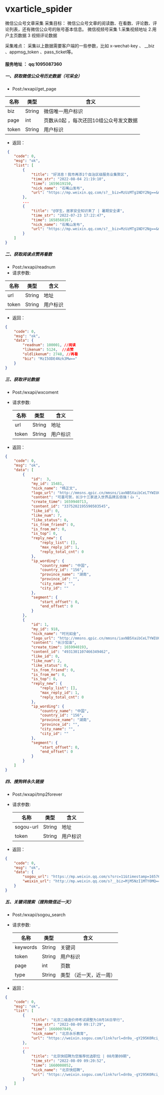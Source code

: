 # vxarticle_spider
微信公众号文章采集
采集目标： 微信公众号文章的阅读数、在看数、评论数、评论列表，还有微信公众号的账号基本信息。
微信视频号采集
1.采集视频地址  2.用户主页数据 3 视频评论数据

采集难点： 采集以上数据需要客户端的一些参数，比如 x-wechat-key 、 __biz 、appmsg_token 、pass_ticket等。
#### 服务地址 ： qq:1095087360



##### 一、获取微信公众号历史数据（可采全）

* Post:/wxapi/get_page

| 名称  | 类型   | 含义                                   |
| ----- | ------ | -------------------------------------- |
| biz   | String | 微信唯一用户标识                       |
| page  | int    | 页数从0起 ，每次还回10组公众号发文数据 |
| token | String | 用户标识                               |

* 返回：

```json
 {
    "code": 0,
    "msg": "ok",
    "list": [
        {
            "title": "好消息！我市再添1个自治区级服务业集聚区",
            "time_str": "2022-08-04 21:19:10",
            "time": 1659619150,
            "nick_name": "石嘴山发布",
            "url": "https://mp.weixin.qq.com/s?__biz=MzUzMTg1NDY2Ng==&mid=2247565667&idx=1&sn=61d0fa012ef21d760505338cd8313b87&chksm=fabfa546cdc82c505d67595f90f3737e8dd5276f315352a8f5b7a8ef4aaa45e60a463d18eda6&scene=58&subscene=0#rd"
        },
        ...
        {
            "title": "@学生，居家安全知识来了 | 暑期安全课",
            "time_str": "2022-07-23 17:22:47",
            "time": 1658568167,
            "nick_name": "石嘴山发布",
            "url": "https://mp.weixin.qq.com/s?__biz=MzUzMTg1NDY2Ng==&mid=2247564451&idx=2&sn=11153758fb24ba05a4efdafc1e936da4&chksm=fabf9886cdc811906d2380a6bbab8b1b175647d807ebf50c1b93d1a81da7a07021adb1791086&scene=58&subscene=0#rd"
        }
    ]
}
```

##### 二、获取阅读点赞再看数

* Post:/wxapi/readnum  
* 请求参数:   

| 名称  | 类型   | 含义     |
| ----- | ------ | -------- |
| url   | String | 地址     |
| token | String | 用户标识 |

* 返回：

```json
{
    "code": 0,
    "msg": "ok",
    "data": {
        "readnum": 100001, //阅读
        "likenum": 5124,  //点赞
        "oldlikenum": 2748, //再看
        "biz": "MzI5ODE4Nzk3Mw=="
    }
}
```

##### 三、获取评论数据

* Post:/wxapi/wxcoment

* 请求参数: 

  | 名称  | 类型   | 含义     |
  | ----- | ------ | -------- |
  | url   | String | 地址     |
  | token | String | 用户标识 |

  

* 返回：

```json
{
    "code": 0,
    "msg": "ok",
    "data": [
        {
            "id":  3,
            "my_id": 15481,
            "nick_name": "杨正文",
            "logo_url": "http://mmsns.qpic.cn/mmsns/iaxNB5XaibCeLTYWIUGCYm7cS1kFxTx4ibUSEBZJ6VnOdXPDItJ9PaGRg/0",
            "content": "可喜可贺，长沙十三家进入世界品牌五佰强！👍 ",
            "create_time": 1659940713,
            "content_id": "3375202195590503545",
            "like_id": 0,
            "like_num": 7,
            "like_status": 0,
            "is_from_friend": 0,
            "is_from_me": 0,
            "is_top": 0,
            "reply_new": {
                "reply_list": [],
                "max_reply_id": 1,
                "reply_total_cnt": 0
            },
            "ip_wording": {
                "country_name": "中国",
                "country_id": "156",
                "province_name": "湖南",
                "province_id": "",
                "city_name": "",
                "city_id": ""
            },
            "segment": {
                "start_offset": 0,
                "end_offset": 0
            }
        },
        {
            "id": 1,
            "my_id": 918,
            "nick_name": "时光如金",
            "logo_url": "http://mmsns.qpic.cn/mmsns/iaxNB5XaibCeLTYWIUGCYm7cS1kFxTx4ibUSEBZJ6VnOdXPDItJ9PaGRg/0",
            "content": "长沙加油",
            "create_time": 1659940193,
            "content_id": "4931301107466349462",
            "like_id": 0,
            "like_num": 2,
            "like_status": 0,
            "is_from_friend": 0,
            "is_from_me": 0,
            "is_top": 0,
            "reply_new": {
                "reply_list": [],
                "max_reply_id": 1,
                "reply_total_cnt": 0
            },
            "ip_wording": {
                "country_name": "中国",
                "country_id": "156",
                "province_name": "湖南",
                "province_id": "",
                "city_name": "",
                "city_id": ""
            },
            "segment": {
                "start_offset": 0,
                "end_offset": 0
            }
        }
    ]
}
```

##### 四、搜狗转永久链接

* Post:/wxapi/tmp2forever

* 请求参数: 

  | 名称      | 类型   | 含义     |
  | --------- | ------ | -------- |
  | sogou-url | String | 地址     |
  | token     | String | 用户标识 |

  

* 返回：

```json
{
    "code": 0,
    "msg": "ok",
    "data": {
        "sogou_url": "https://mp.weixin.qq.com/s?src=11&timestamp=1657699201&ver=3917&signature=GMjzziSigdLf19dLcNgJz6fikNR3pk5sHYAKCsv5BIJDqPZu8eW6lFIp5XoUNEWDdlysD7NULuqBitG8nNzpO9yl89lUxpD6suod9zJHK6E9gNDM1SR57RxSdcHNTyWM&new=1",  
        "weixin_url": "http://mp.weixin.qq.com/s?__biz=MjM5NzI1MTY0MQ==&mid=2654933236&idx=1&sn=8f81afaf1f954bbbef6bbab962cdaef3&scene=0#wechat_redirect"
    }
}
```

##### 五、关键词搜索（搜狗微信近一天）

* Post:/wxapi/sogou_search

* 请求参数:   

  | 名称     | 类型   | 含义                    |
  | -------- | ------ | ----------------------- |
  | keywords | String | 关键词                  |
  | token    | String | 用户标识                |
  | page     | int    | 页数                    |
  | type     | String | 类型 （近一天，近一周） |

  

* 返回：

```json
{
    "code": 0,
    "msg": "ok",
    "list": [
        {
            "title": "北京二级造价师考试调整为10月16日举行",
            "time_str": "2022-08-09 09:17:29",
            "time": 1660007849,
            "nick_name": "北京永乐教育",
            "url": "https://weixin.sogou.com/link?url=dn9a_-gY295K0Rci_xozVXfdMkSQTLW6cwJThYulHEtVjXrGTiVgS4gGbFyTkWFiSnmBF04ovaUrm48PZ4FKI1qXa8Fplpd90VjZ3NC3iCW9667DVwNv8QPKlPVval3QRSTbtAZmbQh28YK1qPAqkZbSV3d0Etjbd0ZVYq1Tx1lO4qCybObheniVj7ooASwqCpiir-e1rq7Teb5IU2YbHO2MHN-OsDG4-QCDWMcALpDDMYG5qKs7HmLJyhujKqEHBAN_o3tsiz5r1dbZWbKUeQ..&type=2&query=%E5%8C%97%E4%BA%AC&token=null"
        },
        ...
        {
            "title": "北京快招聘为您推荐优选职位 | 08月第09期",
            "time_str": "2022-08-09 09:20:52",
            "time": 1660008052,
            "nick_name": "北京快招聘",
            "url": "https://weixin.sogou.com/link?url=dn9a_-gY295K0Rci_xozVXfdMkSQTLW6cwJThYulHEtVjXrGTiVgS4gGbFyTkWFiSnmBF04ovaUrm48PZ4FKI1qXa8Fplpd9eJlWvu9i1rMbKvZFVZbUyMnwqEeVYQjAZXR2DEkzJX0owq6_QFbtXjaPl7uc6TYlDJIv3g6YxvIx1V5DG8iIcGjc2hK1BquOTZ3tX_Ijg3PkOJCuFpCrUIXEWDRdLD91Rvqy-0Nogf03u34cxwWFuIrApMU0qNvfET-cbm7TDDICYioxHkzTmA..&type=2&query=%E5%8C%97%E4%BA%AC&token=null"
        }
    ]
}
```

